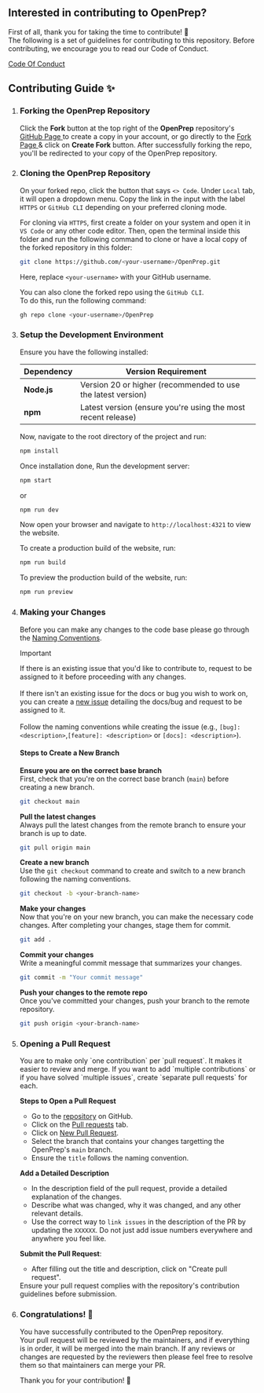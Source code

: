 ## Interested in contributing to OpenPrep?

First of all, thank you for taking the time to contribute! 🤙<br />
The following is a set of guidelines for contributing to this repository. Before contributing, we encourage you to read our Code of Conduct.<br />

[Code Of Conduct](https://openprep.pages.dev/code-of-conduct/)

## Contributing Guide ✨

1. ### Forking the OpenPrep Repository

   Click the **Fork** button at the top right of the **OpenPrep** repository's <a href="https://github.com/CodeQuestic/OpenPrep" target="_blank" rel="nopener noreferrer"> GitHub Page </a> to create a copy in your account, or go directly to the <a href="https://github.com/CodeQuestic/OpenPrep/fork" target="_blank" rel="nopener noreferrer"> Fork Page </a> & click on **Create Fork** button. After successfully forking the repo, you'll be redirected to your copy of the OpenPrep repository.

2. ### Cloning the OpenPrep Repository

   On your forked repo, click the button that says `<> Code`. Under `Local` tab, it will open a dropdown menu. Copy the link in the input with the label `HTTPS` or `GitHub CLI` depending on your preferred cloning mode.

   For cloning via `HTTPS`, first create a folder on your system and open it in `VS Code` or any other code editor. Then, open the terminal inside this folder and run the following command to clone or have a local copy of the forked repository in this folder:

   ```bash
   git clone https://github.com/<your-username>/OpenPrep.git
   ```

   Here, replace `<your-username>` with your GitHub username.

   You can also clone the forked repo using the `GitHub CLI`. <br/> To do this, run the following command:

   ```bash
   gh repo clone <your-username>/OpenPrep
   ```

3. ### Setup the Development Environment

   Ensure you have the following installed:

   | **Dependency** | **Version Requirement**                                      |
   | -------------- | ------------------------------------------------------------ |
   | **Node.js**    | Version 20 or higher (recommended to use the latest version) |
   | **npm**        | Latest version (ensure you're using the most recent release) |

   Now, navigate to the root directory of the project and run:

   ```bash
   npm install
   ```

   Once installation done, Run the development server:

   ```bash
   npm start
   ```

   or

   ```bash
   npm run dev
   ```

   Now open your browser and navigate to `http://localhost:4321` to view the website.

   To create a production build of the website, run:

   ```bash
   npm run build
   ```

   To preview the production build of the website, run:

   ```bash
   npm run preview
   ```

4. ### Making your Changes

   Before you can make any changes to the code base please go through the [Naming Conventions]().

   > [!IMPORTANT]
   > If there is an existing issue that you'd like to contribute to, request to be assigned to it before proceeding with any changes. <br /> <br />
   > If there isn't an existing issue for the docs or bug you wish to work on, you can create a <a href="https://github.com/CodeQuestic/OpenPrep/issues" target="_blank" rel="nopener noreferrer">new issue</a> detailing the docs/bug and request to be assigned to it.<br /><br />
   > Follow the naming conventions while creating the issue (e.g., `[bug]: <description>`,`[feature]: <description>` or `[docs]: <description>`).

   #### Steps to Create a New Branch

   **Ensure you are on the correct base branch**  
    First, check that you're on the correct base branch (`main`) before creating a new branch.

   ```bash
   git checkout main
   ```

   **Pull the latest changes**  
    Always pull the latest changes from the remote branch to ensure your branch is up to date.

   ```bash
   git pull origin main
   ```

   **Create a new branch**  
    Use the `git checkout` command to create and switch to a new branch following the naming conventions.

   ```bash
   git checkout -b <your-branch-name>
   ```

   **Make your changes**  
    Now that you're on your new branch, you can make the necessary code changes. After completing your changes, stage them for commit.

   ```bash
   git add .
   ```

   **Commit your changes**  
    Write a meaningful commit message that summarizes your changes.

   ```bash
   git commit -m "Your commit message"
   ```

   **Push your changes to the remote repo**  
    Once you've committed your changes, push your branch to the remote repository.

   ```bash
   git push origin <your-branch-name>
   ```

5. ### Opening a Pull Request

   <Aside>
     You are to make only `one contribution` per `pull request`. It makes it
     easier to review and merge. If you want to add `multiple contributions` or
     if you have solved `multiple issues`, create `separate pull requests` for
     each.
   </Aside>

   **Steps to Open a Pull Request**

   - Go to the <a href="https://github.com/CodeQuestic/OpenPrep" target="_blank" rel="nopener noreferrer">repository</a> on GitHub.
   - Click on the <a href="https://github.com/CodeQuestic/OpenPrep/pulls" target="_blank" rel="nopener noreferrer">Pull requests</a> tab.
   - Click on <a href="https://github.com/CodeQuestic/OpenPrep/compare" target="_blank" rel="nopener noreferrer">New Pull Request</a>.
   - Select the branch that contains your changes targetting the OpenPrep's `main` branch.
   - Ensure the `title` follows the naming convention.

   **Add a Detailed Description**

   - In the description field of the pull request, provide a detailed explanation of the changes.
   - Describe what was changed, why it was changed, and any other relevant details.
   - Use the correct way to `link issues` in the description of the PR by updating the `XXXXXX`. Do not just add issue numbers everywhere and anywhere you feel like.

   **Submit the Pull Request**:

   - After filling out the title and description, click on "Create pull request".

   <Aside title="Don't forget" type="danger">
     Ensure your pull request complies with the repository's contribution
     guidelines before submission.
   </Aside>

6. ### Congratulations! 🎉

   You have successfully contributed to the OpenPrep repository. <br/> Your pull request will be reviewed by the maintainers, and if everything is in order, it will be merged into the main branch.
   If any reviews or changes are requested by the reviewers then please feel free to resolve them so that maintainers can merge your PR.

   Thank you for your contribution! 🙌

</Steps>

